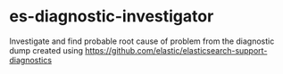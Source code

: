 # es-diagnostic-investigator
Investigate and find probable root cause of problem from the diagnostic dump created using https://github.com/elastic/elasticsearch-support-diagnostics
